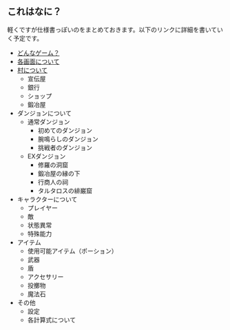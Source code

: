 ## これはなに？
軽くですが仕様書っぽいのをまとめておきます。以下のリンクに詳細を書いていく予定です。

- [どんなゲーム？](spec/WhatGame/README.md)
- [各画面について](spec/UI/README.md)
- [村について](spec/Village/README.md)
    - 宣伝屋
    - 銀行
    - ショップ
    - 鍛冶屋
- ダンジョンについて
    - 通常ダンジョン
        - 初めてのダンジョン
        - 腕鳴らしのダンジョン
        - 挑戦者のダンジョン
    - EXダンジョン
        - 修羅の洞窟
        - 鍛冶屋の縁の下
        - 行商人の祠
        - タルタロスの緋巌窟
- キャラクターについて
    - プレイヤー
    - 敵
    - 状態異常
    - 特殊能力
- アイテム
    - 使用可能アイテム（ポーション）
    - 武器
    - 盾
    - アクセサリー
    - 投擲物
    - 魔法石
- その他
    - 設定
    - 各計算式について
